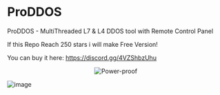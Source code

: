 # ProDDOS
ProDDOS - MultiThreaded L7 &amp; L4 DDOS tool with Remote Control Panel

If this Repo Reach 250 stars i will make Free Version!

You can buy it here: https://discord.gg/4VZShbzUhu

<p align="center">
  <img src="https://cdn.discordapp.com/attachments/1129880311048699916/1129924066158051328/image.png" title="Power-proof">
</p>

![image](https://github.com/Exoduf0/ProDDOS/assets/119462427/c659acaf-5c6c-4ffe-bf0a-65d4e9c877a5)


